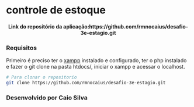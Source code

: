 # controle de estoque

<h4 align="center"> 
	Link do repositório da aplicação:https://github.com/rmnocaius/desafio-3e-estagio.git
</h4>

### Requisitos  
Primeiro é preciso ter o [xampp](https://www.apachefriends.org/download.html) instalado e configurado, ter o php instalado e fazer o git clone na pasta htdocs/,
iniciar o xampp e acessar o localhost.

```bash
# Para clonar o repositorio
git clone https://github.com/rmnocaius/desafio-3e-estagio.git
```
### Desenvolvido por Caio Silva
